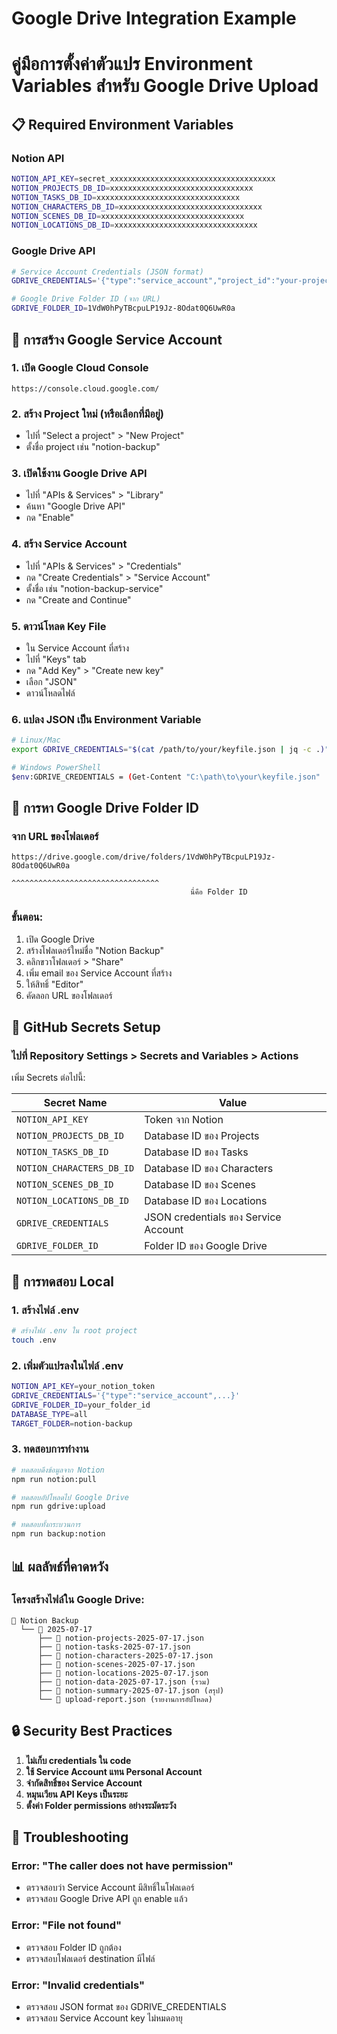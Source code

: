 # Google Drive Integration Example
# คู่มือการตั้งค่าตัวแปร Environment Variables สำหรับ Google Drive Upload

## 📋 Required Environment Variables

### Notion API
```bash
NOTION_API_KEY=secret_xxxxxxxxxxxxxxxxxxxxxxxxxxxxxxxxxxxxx
NOTION_PROJECTS_DB_ID=xxxxxxxxxxxxxxxxxxxxxxxxxxxxxxxx
NOTION_TASKS_DB_ID=xxxxxxxxxxxxxxxxxxxxxxxxxxxxxxxx
NOTION_CHARACTERS_DB_ID=xxxxxxxxxxxxxxxxxxxxxxxxxxxxxxxx
NOTION_SCENES_DB_ID=xxxxxxxxxxxxxxxxxxxxxxxxxxxxxxxx
NOTION_LOCATIONS_DB_ID=xxxxxxxxxxxxxxxxxxxxxxxxxxxxxxxx
```

### Google Drive API
```bash
# Service Account Credentials (JSON format)
GDRIVE_CREDENTIALS='{"type":"service_account","project_id":"your-project","private_key_id":"...","private_key":"-----BEGIN PRIVATE KEY-----\n...\n-----END PRIVATE KEY-----\n","client_email":"...@your-project.iam.gserviceaccount.com","client_id":"...","auth_uri":"https://accounts.google.com/o/oauth2/auth","token_uri":"https://oauth2.googleapis.com/token","auth_provider_x509_cert_url":"...","client_x509_cert_url":"..."}'

# Google Drive Folder ID (จาก URL)
GDRIVE_FOLDER_ID=1VdW0hPyTBcpuLP19Jz-8Odat0Q6UwR0a
```

## 🔧 การสร้าง Google Service Account

### 1. เปิด Google Cloud Console
```
https://console.cloud.google.com/
```

### 2. สร้าง Project ใหม่ (หรือเลือกที่มีอยู่)
- ไปที่ "Select a project" > "New Project"
- ตั้งชื่อ project เช่น "notion-backup"

### 3. เปิดใช้งาน Google Drive API
- ไปที่ "APIs & Services" > "Library"
- ค้นหา "Google Drive API"
- กด "Enable"

### 4. สร้าง Service Account
- ไปที่ "APIs & Services" > "Credentials"
- กด "Create Credentials" > "Service Account"
- ตั้งชื่อ เช่น "notion-backup-service"
- กด "Create and Continue"

### 5. ดาวน์โหลด Key File
- ใน Service Account ที่สร้าง
- ไปที่ "Keys" tab
- กด "Add Key" > "Create new key"
- เลือก "JSON"
- ดาวน์โหลดไฟล์

### 6. แปลง JSON เป็น Environment Variable
```bash
# Linux/Mac
export GDRIVE_CREDENTIALS="$(cat /path/to/your/keyfile.json | jq -c .)"

# Windows PowerShell
$env:GDRIVE_CREDENTIALS = (Get-Content "C:\path\to\your\keyfile.json" | ConvertFrom-Json | ConvertTo-Json -Compress)
```

## 📁 การหา Google Drive Folder ID

### จาก URL ของโฟลเดอร์
```
https://drive.google.com/drive/folders/1VdW0hPyTBcpuLP19Jz-8Odat0Q6UwR0a
                                        ^^^^^^^^^^^^^^^^^^^^^^^^^^^^^^^^^
                                        นี่คือ Folder ID
```

### ขั้นตอน:
1. เปิด Google Drive
2. สร้างโฟลเดอร์ใหม่ชื่อ "Notion Backup"
3. คลิกขวาโฟลเดอร์ > "Share"
4. เพิ่ม email ของ Service Account ที่สร้าง
5. ให้สิทธิ์ "Editor"
6. คัดลอก URL ของโฟลเดอร์

## 🚀 GitHub Secrets Setup

### ไปที่ Repository Settings > Secrets and Variables > Actions

เพิ่ม Secrets ต่อไปนี้:

| Secret Name | Value |
|-------------|--------|
| `NOTION_API_KEY` | Token จาก Notion |
| `NOTION_PROJECTS_DB_ID` | Database ID ของ Projects |
| `NOTION_TASKS_DB_ID` | Database ID ของ Tasks |
| `NOTION_CHARACTERS_DB_ID` | Database ID ของ Characters |
| `NOTION_SCENES_DB_ID` | Database ID ของ Scenes |
| `NOTION_LOCATIONS_DB_ID` | Database ID ของ Locations |
| `GDRIVE_CREDENTIALS` | JSON credentials ของ Service Account |
| `GDRIVE_FOLDER_ID` | Folder ID ของ Google Drive |

## 🧪 การทดสอบ Local

### 1. สร้างไฟล์ .env
```bash
# สร้างไฟล์ .env ใน root project
touch .env
```

### 2. เพิ่มตัวแปรลงในไฟล์ .env
```bash
NOTION_API_KEY=your_notion_token
GDRIVE_CREDENTIALS='{"type":"service_account",...}'
GDRIVE_FOLDER_ID=your_folder_id
DATABASE_TYPE=all
TARGET_FOLDER=notion-backup
```

### 3. ทดสอบการทำงาน
```bash
# ทดสอบดึงข้อมูลจาก Notion
npm run notion:pull

# ทดสอบอัปโหลดไป Google Drive
npm run gdrive:upload

# ทดสอบทั้งกระบวนการ
npm run backup:notion
```

## 📊 ผลลัพธ์ที่คาดหวัง

### โครงสร้างไฟล์ใน Google Drive:
```
📁 Notion Backup
  └── 📁 2025-07-17
      ├── 📄 notion-projects-2025-07-17.json
      ├── 📄 notion-tasks-2025-07-17.json
      ├── 📄 notion-characters-2025-07-17.json
      ├── 📄 notion-scenes-2025-07-17.json
      ├── 📄 notion-locations-2025-07-17.json
      ├── 📄 notion-data-2025-07-17.json (รวม)
      ├── 📄 notion-summary-2025-07-17.json (สรุป)
      └── 📄 upload-report.json (รายงานการอัปโหลด)
```

## 🔒 Security Best Practices

1. **ไม่เก็บ credentials ใน code**
2. **ใช้ Service Account แทน Personal Account**
3. **จำกัดสิทธิ์ของ Service Account**
4. **หมุนเวียน API Keys เป็นระยะ**
5. **ตั้งค่า Folder permissions อย่างระมัดระวัง**

## 🔧 Troubleshooting

### Error: "The caller does not have permission"
- ตรวจสอบว่า Service Account มีสิทธิ์ในโฟลเดอร์
- ตรวจสอบ Google Drive API ถูก enable แล้ว

### Error: "File not found"
- ตรวจสอบ Folder ID ถูกต้อง
- ตรวจสอบโฟลเดอร์ destination มีไฟล์

### Error: "Invalid credentials"
- ตรวจสอบ JSON format ของ GDRIVE_CREDENTIALS
- ตรวจสอบ Service Account key ไม่หมดอายุ
